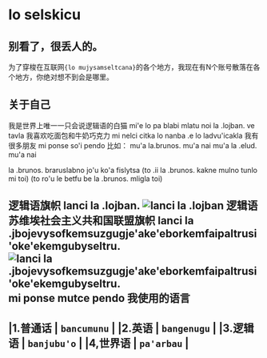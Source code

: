# lo selskicu
## 别看了，很丢人的。  
为了穿梭在互联网`{lo mujysamseltcana}`的各个地方，我现在有N个账号散落在各个地方，你绝对想不到会是哪里。
## 关于自己
我是世界上唯一一只会说逻辑语的白猫
mi'e lo pa blabi mlatu noi la .lojban. ve tavla
我喜欢吃面包和牛奶巧克力
mi nelci citka lo nanba .e lo ladvu'icakla
我有很多朋友
mi ponse so'i pendo
比如：
mu'a la.brunos. mu'a nai
mu'a la .elud. mu'a nai

la .brunos. braruslabno jo'u ko'a fislytsa
(to .ii la .brunos. kakne mulno tunlo mi toi)
(to ro'u le betfu be la .brunos. mligla toi)

逻辑语旗帜
lanci la .lojban.
![lanci la .lojban](https://mw.lojban.org/images/5/53/creka_lojban-2400.svg)
逻辑语苏维埃社会主义共和国联盟旗帜
lanci la .jbojevysofkemsuzgugje'ake'eborkemfaipaltrusi'oke'ekemgubyseltru.
![lanci la .jbojevysofkemsuzgugje'ake'eborkemfaipaltrusi'oke'ekemgubyseltru.](https://mw.lojban.org/images/9/9a/LSSR_fork_3.svg)
mi ponse mutce pendo
我使用的语言
------------------------
|1.普通话 | `bancumunu` |
|2.英语   | `bangenugu` |
|3.逻辑语 | `banjubu'o` |
|4,世界语 | `pa'arbau`  |
------------------------




<!--
！！！不要动这坨代码，改了会崩！！！
**samylat-1/samylat-1** is a ✨ _special_ ✨ repository because its `README.md` (this file) appears on your GitHub profile.

Here are some ideas to get you started:

- 🔭 I’m currently working on ...
- 🌱 I’m currently learning ...
- 👯 I’m looking to collaborate on ...
- 🤔 I’m looking for help with ...
- 💬 Ask me about ...
- 📫 How to reach me: ...
- 😄 Pronouns: ...
- ⚡ Fun fact: ...
-->

